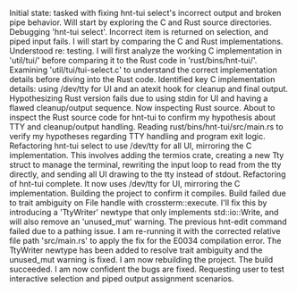Initial state: tasked with fixing hnt-tui select's incorrect output and broken pipe behavior. Will start by exploring the C and Rust source directories.
Debugging 'hnt-tui select'. Incorrect item is returned on selection, and piped input fails. I will start by comparing the C and Rust implementations.
Understood re: testing. I will first analyze the working C implementation in 'util/tui/' before comparing it to the Rust code in 'rust/bins/hnt-tui/'.
Examining 'util/tui/tui-select.c' to understand the correct implementation details before diving into the Rust code.
Identified key C implementation details: using /dev/tty for UI and an atexit hook for cleanup and final output. Hypothesizing Rust version fails due to using stdin for UI and having a flawed cleanup/output sequence. Now inspecting Rust source.
About to inspect the Rust source code for hnt-tui to confirm my hypothesis about TTY and cleanup/output handling.
Reading rust/bins/hnt-tui/src/main.rs to verify my hypotheses regarding TTY handling and program exit logic.
Refactoring hnt-tui select to use /dev/tty for all UI, mirroring the C implementation. This involves adding the termios crate, creating a new Tty struct to manage the terminal, rewriting the input loop to read from the tty directly, and sending all UI drawing to the tty instead of stdout.
Refactoring of hnt-tui complete. It now uses /dev/tty for UI, mirroring the C implementation. Building the project to confirm it compiles.
Build failed due to trait ambiguity on File handle with crossterm::execute. I'll fix this by introducing a 'TtyWriter' newtype that only implements std::io::Write, and will also remove an 'unused_mut' warning.
The previous hnt-edit command failed due to a pathing issue. I am re-running it with the corrected relative file path 'src/main.rs' to apply the fix for the E0034 compilation error.
The TtyWriter newtype has been added to resolve trait ambiguity and the unused_mut warning is fixed. I am now rebuilding the project.
The build succeeded. I am now confident the bugs are fixed. Requesting user to test interactive selection and piped output assignment scenarios.
